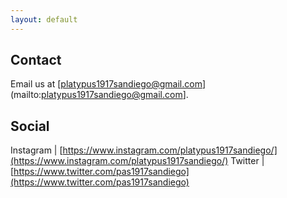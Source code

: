 ```yaml
---
layout: default
---
```


## Contact 

Email us at [platypus1917sandiego@gmail.com](mailto:platypus1917sandiego@gmail.com].

## Social

Instagram | [https://www.instagram.com/platypus1917sandiego/](https://www.instagram.com/platypus1917sandiego/)
Twitter   | [https://www.twitter.com/pas1917sandiego](https://www.twitter.com/pas1917sandiego)
